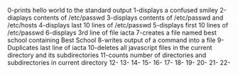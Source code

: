 0-prints hello world to the standard output
1-displays a confused smiley
2-diaplays contents of /etc/passwd
3-displays contents of /etc/passwd and /etc/hosts
4-displays last 10 lines of /etc/passwd
5-displays first 10 lines of /etc/passwd
6-displays 3rd line of file iacta
7-creates a file named best school containing Best School
8-writes output of a command into a file
9-Duplicates last line of iacta
10-deletes all javascript files in the current directory and its subdirectories
11-counts number of directories and subdirectories in current directory
12-
13-
14-
15-
16-
17-
18-
19-
20-
21-
22-
